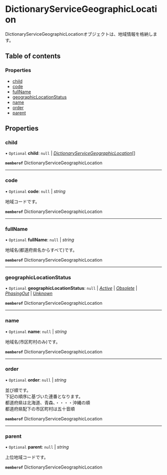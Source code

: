 # DictionaryServiceGeographicLocation


<div lang=\"ja\">DictionaryServiceGeographicLocationオブジェクトは、地域情報を格納します。</div> 

## Table of contents

### Properties

- [child](dictionaryservicegeographiclocation.md#child)
- [code](dictionaryservicegeographiclocation.md#code)
- [fullName](dictionaryservicegeographiclocation.md#fullname)
- [geographicLocationStatus](dictionaryservicegeographiclocation.md#geographiclocationstatus)
- [name](dictionaryservicegeographiclocation.md#name)
- [order](dictionaryservicegeographiclocation.md#order)
- [parent](dictionaryservicegeographiclocation.md#parent)

## Properties

### child

• `Optional` **child**: ``null`` \| [*DictionaryServiceGeographicLocation*](dictionaryservicegeographiclocation.md)[]

**`memberof`** DictionaryServiceGeographicLocation

___

### code

• `Optional` **code**: ``null`` \| *string*

<div lang=\"ja\">地域コードです。</div> 

**`memberof`** DictionaryServiceGeographicLocation

___

### fullName

• `Optional` **fullName**: ``null`` \| *string*

<div lang=\"ja\">地域名(都道府県名からすべて)です。</div> 

**`memberof`** DictionaryServiceGeographicLocation

___

### geographicLocationStatus

• `Optional` **geographicLocationStatus**: ``null`` \| [*Active*](./enums/dictionaryservicegeographiclocationstatus.md#active) \| [*Obsolete*](./enums/dictionaryservicegeographiclocationstatus.md#obsolete) \| [*PhasingOut*](./enums/dictionaryservicegeographiclocationstatus.md#phasingout) \| [*Unknown*](./enums/dictionaryservicegeographiclocationstatus.md#unknown)

**`memberof`** DictionaryServiceGeographicLocation

___

### name

• `Optional` **name**: ``null`` \| *string*

<div lang=\"ja\">地域名(市区町村のみ)です。</div> 

**`memberof`** DictionaryServiceGeographicLocation

___

### order

• `Optional` **order**: ``null`` \| *string*

<div lang=\"ja\">並び順です。<br>下記の順序に基づいた連番となります。<br> 都道府県は北海道、青森、・・・・沖縄の順<br>都道府県配下の市区町村は五十音順</div> 

**`memberof`** DictionaryServiceGeographicLocation

___

### parent

• `Optional` **parent**: ``null`` \| *string*

<div lang=\"ja\">上位地域コードです。</div> 

**`memberof`** DictionaryServiceGeographicLocation
